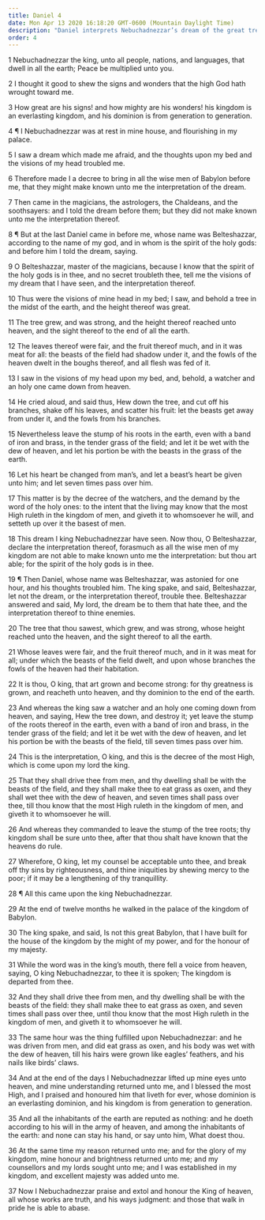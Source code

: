 ```yaml
---
title: Daniel 4
date: Mon Apr 13 2020 16:18:20 GMT-0600 (Mountain Daylight Time)
description: "Daniel interprets Nebuchadnezzar’s dream of the great tree, describing the king’s fall and madness—The king learns that the Most High rules and sets the basest of men over earthly kingdoms."
order: 4
---
```


1 Nebuchadnezzar the king, unto all people, nations, and languages, that dwell in all the earth; Peace be multiplied unto you.

2 I thought it good to shew the signs and wonders that the high God hath wrought toward me.

3 How great are his signs! and how mighty are his wonders! his kingdom is an everlasting kingdom, and his dominion is from generation to generation.

4 ¶ I Nebuchadnezzar was at rest in mine house, and flourishing in my palace.

5 I saw a dream which made me afraid, and the thoughts upon my bed and the visions of my head troubled me.

6 Therefore made I a decree to bring in all the wise men of Babylon before me, that they might make known unto me the interpretation of the dream.

7 Then came in the magicians, the astrologers, the Chaldeans, and the soothsayers: and I told the dream before them; but they did not make known unto me the interpretation thereof.

8 ¶ But at the last Daniel came in before me, whose name was Belteshazzar, according to the name of my god, and in whom is the spirit of the holy gods: and before him I told the dream, saying.

9 O Belteshazzar, master of the magicians, because I know that the spirit of the holy gods is in thee, and no secret troubleth thee, tell me the visions of my dream that I have seen, and the interpretation thereof.

10 Thus were the visions of mine head in my bed; I saw, and behold a tree in the midst of the earth, and the height thereof was great.

11 The tree grew, and was strong, and the height thereof reached unto heaven, and the sight thereof to the end of all the earth.

12 The leaves thereof were fair, and the fruit thereof much, and in it was meat for all: the beasts of the field had shadow under it, and the fowls of the heaven dwelt in the boughs thereof, and all flesh was fed of it.

13 I saw in the visions of my head upon my bed, and, behold, a watcher and an holy one came down from heaven.

14 He cried aloud, and said thus, Hew down the tree, and cut off his branches, shake off his leaves, and scatter his fruit: let the beasts get away from under it, and the fowls from his branches.

15 Nevertheless leave the stump of his roots in the earth, even with a band of iron and brass, in the tender grass of the field; and let it be wet with the dew of heaven, and let his portion be with the beasts in the grass of the earth.

16 Let his heart be changed from man’s, and let a beast’s heart be given unto him; and let seven times pass over him.

17 This matter is by the decree of the watchers, and the demand by the word of the holy ones: to the intent that the living may know that the most High ruleth in the kingdom of men, and giveth it to whomsoever he will, and setteth up over it the basest of men.

18 This dream I king Nebuchadnezzar have seen. Now thou, O Belteshazzar, declare the interpretation thereof, forasmuch as all the wise men of my kingdom are not able to make known unto me the interpretation: but thou art able; for the spirit of the holy gods is in thee.

19 ¶ Then Daniel, whose name was Belteshazzar, was astonied for one hour, and his thoughts troubled him. The king spake, and said, Belteshazzar, let not the dream, or the interpretation thereof, trouble thee. Belteshazzar answered and said, My lord, the dream be to them that hate thee, and the interpretation thereof to thine enemies.

20 The tree that thou sawest, which grew, and was strong, whose height reached unto the heaven, and the sight thereof to all the earth.

21 Whose leaves were fair, and the fruit thereof much, and in it was meat for all; under which the beasts of the field dwelt, and upon whose branches the fowls of the heaven had their habitation.

22 It is thou, O king, that art grown and become strong: for thy greatness is grown, and reacheth unto heaven, and thy dominion to the end of the earth.

23 And whereas the king saw a watcher and an holy one coming down from heaven, and saying, Hew the tree down, and destroy it; yet leave the stump of the roots thereof in the earth, even with a band of iron and brass, in the tender grass of the field; and let it be wet with the dew of heaven, and let his portion be with the beasts of the field, till seven times pass over him.

24 This is the interpretation, O king, and this is the decree of the most High, which is come upon my lord the king.

25 That they shall drive thee from men, and thy dwelling shall be with the beasts of the field, and they shall make thee to eat grass as oxen, and they shall wet thee with the dew of heaven, and seven times shall pass over thee, till thou know that the most High ruleth in the kingdom of men, and giveth it to whomsoever he will.

26 And whereas they commanded to leave the stump of the tree roots; thy kingdom shall be sure unto thee, after that thou shalt have known that the heavens do rule.

27 Wherefore, O king, let my counsel be acceptable unto thee, and break off thy sins by righteousness, and thine iniquities by shewing mercy to the poor; if it may be a lengthening of thy tranquillity.

28 ¶ All this came upon the king Nebuchadnezzar.

29 At the end of twelve months he walked in the palace of the kingdom of Babylon.

30 The king spake, and said, Is not this great Babylon, that I have built for the house of the kingdom by the might of my power, and for the honour of my majesty.

31 While the word was in the king’s mouth, there fell a voice from heaven, saying, O king Nebuchadnezzar, to thee it is spoken; The kingdom is departed from thee.

32 And they shall drive thee from men, and thy dwelling shall be with the beasts of the field: they shall make thee to eat grass as oxen, and seven times shall pass over thee, until thou know that the most High ruleth in the kingdom of men, and giveth it to whomsoever he will.

33 The same hour was the thing fulfilled upon Nebuchadnezzar: and he was driven from men, and did eat grass as oxen, and his body was wet with the dew of heaven, till his hairs were grown like eagles’ feathers, and his nails like birds’ claws.

34 And at the end of the days I Nebuchadnezzar lifted up mine eyes unto heaven, and mine understanding returned unto me, and I blessed the most High, and I praised and honoured him that liveth for ever, whose dominion is an everlasting dominion, and his kingdom is from generation to generation.

35 And all the inhabitants of the earth are reputed as nothing: and he doeth according to his will in the army of heaven, and among the inhabitants of the earth: and none can stay his hand, or say unto him, What doest thou.

36 At the same time my reason returned unto me; and for the glory of my kingdom, mine honour and brightness returned unto me; and my counsellors and my lords sought unto me; and I was established in my kingdom, and excellent majesty was added unto me.

37 Now I Nebuchadnezzar praise and extol and honour the King of heaven, all whose works are truth, and his ways judgment: and those that walk in pride he is able to abase.
